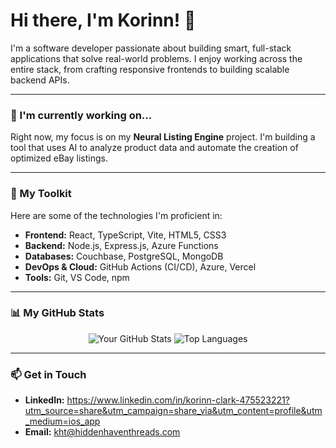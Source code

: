 # Hi there, I'm Korinn! 👋

I'm a software developer passionate about building smart, full-stack applications that solve real-world problems. I enjoy working across the entire stack, from crafting responsive frontends to building scalable backend APIs.

---

### 🌱 I'm currently working on...

Right now, my focus is on my **Neural Listing Engine** project. I'm building a tool that uses AI to analyze product data and automate the creation of optimized eBay listings.

---

### 🚀 My Toolkit

Here are some of the technologies I'm proficient in:

* **Frontend:** React, TypeScript, Vite, HTML5, CSS3
* **Backend:** Node.js, Express.js, Azure Functions
* **Databases:** Couchbase, PostgreSQL, MongoDB
* **DevOps & Cloud:** GitHub Actions (CI/CD), Azure, Vercel
* **Tools:** Git, VS Code, npm

---

### 📊 My GitHub Stats

<p align="center">
  <img src="https://github-readme-stats.vercel.app/api?username=[YOUR_USERNAME]&show_icons=true&theme=radical" alt="Your GitHub Stats" />
  <img src="https://github-readme-stats.vercel.app/api/top-langs/?username=[YOUR_USERNAME]&layout=compact&theme=radical" alt="Top Languages" />
</p>

---
        
### 📫 Get in Touch

* **LinkedIn:** https://www.linkedin.com/in/korinn-clark-475523221?utm_source=share&utm_campaign=share_via&utm_content=profile&utm_medium=ios_app
* **Email:** kht@hiddenhaventhreads.com
